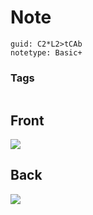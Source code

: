 # Note
```
guid: C2*L2>tCAb
notetype: Basic+
```

### Tags
```
```

## Front
<img src="paste-15397457756163.jpg" />

## Back
<img src="paste-15380277886977.jpg">
